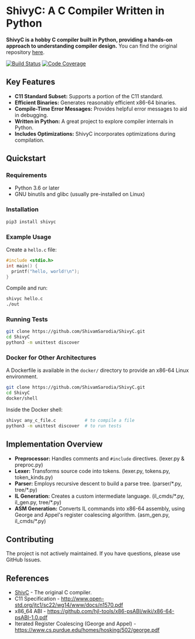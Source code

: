 # ShivyC: A C Compiler Written in Python

**ShivyC is a hobby C compiler built in Python, providing a hands-on approach to understanding compiler design.**  You can find the original repository [here](https://github.com/ShivamSarodia/ShivyC).

[![Build Status](https://travis-ci.org/ShivamSarodia/ShivyC.svg?branch=master)](https://travis-ci.org/ShivamSarodia/ShivyC)
[![Code Coverage](https://codecov.io/gh/ShivamSarodia/ShivyC/branch/master/graph/badge.svg)](https://codecov.io/gh/ShivamSarodia/ShivyC)

## Key Features

*   **C11 Standard Subset:** Supports a portion of the C11 standard.
*   **Efficient Binaries:** Generates reasonably efficient x86-64 binaries.
*   **Compile-Time Error Messages:** Provides helpful error messages to aid in debugging.
*   **Written in Python:**  A great project to explore compiler internals in Python.
*   **Includes Optimizations:** ShivyC incorporates optimizations during compilation.

## Quickstart

### Requirements
*   Python 3.6 or later
*   GNU binutils and glibc (usually pre-installed on Linux)

### Installation

```bash
pip3 install shivyc
```

### Example Usage

Create a `hello.c` file:

```c
#include <stdio.h>
int main() {
  printf("hello, world!\n");
}
```

Compile and run:

```bash
shivyc hello.c
./out
```

### Running Tests

```bash
git clone https://github.com/ShivamSarodia/ShivyC.git
cd ShivyC
python3 -m unittest discover
```

### Docker for Other Architectures

A Dockerfile is available in the `docker/` directory to provide an x86-64 Linux environment.

```bash
git clone https://github.com/ShivamSarodia/ShivyC.git
cd ShivyC
docker/shell
```

Inside the Docker shell:

```bash
shivyc any_c_file.c           # to compile a file
python3 -m unittest discover  # to run tests
```

## Implementation Overview

*   **Preprocessor:** Handles comments and `#include` directives. (lexer.py & preproc.py)
*   **Lexer:** Transforms source code into tokens. (lexer.py, tokens.py, token_kinds.py)
*   **Parser:**  Employs recursive descent to build a parse tree. (parser/\*.py, tree/\*.py)
*   **IL Generation:** Creates a custom intermediate language. (il\_cmds/\*.py, il\_gen.py, tree/\*.py)
*   **ASM Generation:** Converts IL commands into x86-64 assembly, using George and Appel's register coalescing algorithm. (asm\_gen.py, il\_cmds/\*.py)

## Contributing

The project is not actively maintained. If you have questions, please use GitHub Issues.

## References

*   [ShivC](https://github.com/ShivamSarodia/ShivC) - The original C compiler.
*   C11 Specification - http://www.open-std.org/jtc1/sc22/wg14/www/docs/n1570.pdf
*   x86\_64 ABI - https://github.com/hjl-tools/x86-psABI/wiki/x86-64-psABI-1.0.pdf
*   Iterated Register Coalescing (George and Appel) - https://www.cs.purdue.edu/homes/hosking/502/george.pdf